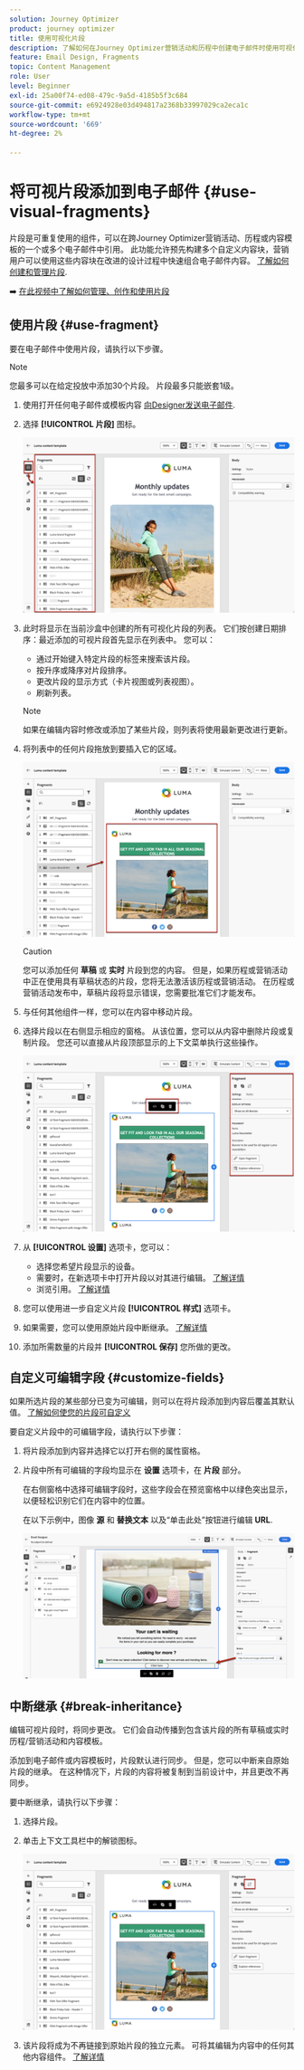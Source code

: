 ```yaml
---
solution: Journey Optimizer
product: journey optimizer
title: 使用可视化片段
description: 了解如何在Journey Optimizer营销活动和历程中创建电子邮件时使用可视化片段
feature: Email Design, Fragments
topic: Content Management
role: User
level: Beginner
exl-id: 25a00f74-ed08-479c-9a5d-4185b5f3c684
source-git-commit: e6924928e03d494817a2368b33997029ca2eca1c
workflow-type: tm+mt
source-wordcount: '669'
ht-degree: 2%

---
```


# 将可视片段添加到电子邮件 {#use-visual-fragments}

片段是可重复使用的组件，可以在跨Journey Optimizer营销活动、历程或内容模板的一个或多个电子邮件中引用。 此功能允许预先构建多个自定义内容块，营销用户可以使用这些内容块在改进的设计过程中快速组合电子邮件内容。 [了解如何创建和管理片段](../content-management/fragments.md).

➡️ [在此视频中了解如何管理、创作和使用片段](../content-management/fragments.md#video-fragments)

## 使用片段 {#use-fragment}

要在电子邮件中使用片段，请执行以下步骤。

>[!NOTE]
>
>您最多可以在给定投放中添加30个片段。 片段最多只能嵌套1级。


1. 使用打开任何电子邮件或模板内容 [向Designer发送电子邮件](get-started-email-design.md).

1. 选择 **[!UICONTROL 片段]** 图标。

   ![](assets/fragments-in-designer.png)

1. 此时将显示在当前沙盒中创建的所有可视化片段的列表。 它们按创建日期排序：最近添加的可视片段首先显示在列表中。 您可以：

   * 通过开始键入特定片段的标签来搜索该片段。
   * 按升序或降序对片段排序。
   * 更改片段的显示方式（卡片视图或列表视图）。
   * 刷新列表。

   >[!NOTE]
   >
   >如果在编辑内容时修改或添加了某些片段，则列表将使用最新更改进行更新。

1. 将列表中的任何片段拖放到要插入它的区域。

   ![](assets/fragment-insert.png)

   >[!CAUTION]
   >
   >您可以添加任何 **草稿** 或 **实时** 片段到您的内容。 但是，如果历程或营销活动中正在使用具有草稿状态的片段，您将无法激活该历程或营销活动。 在历程或营销活动发布中，草稿片段将显示错误，您需要批准它们才能发布。

1. 与任何其他组件一样，您可以在内容中移动片段。

1. 选择片段以在右侧显示相应的窗格。 从该位置，您可以从内容中删除片段或复制片段。 您还可以直接从片段顶部显示的上下文菜单执行这些操作。

   ![](assets/fragment-right-pane.png)

1. 从 **[!UICONTROL 设置]** 选项卡，您可以：

   * 选择您希望片段显示的设备。
   * 需要时，在新选项卡中打开片段以对其进行编辑。 [了解详情](../content-management/fragments.md#edit-fragments)
   * 浏览引用。 [了解详情](../content-management/fragments.md#explore-references)

1. 您可以使用进一步自定义片段 **[!UICONTROL 样式]** 选项卡。

1. 如果需要，您可以使用原始片段中断继承。 [了解详情](#break-inheritance)

1. 添加所需数量的片段并 **[!UICONTROL 保存]** 您所做的更改。

## 自定义可编辑字段 {#customize-fields}

如果所选片段的某些部分已变为可编辑，则可以在将片段添加到内容后覆盖其默认值。 [了解如何使您的片段可自定义](../content-management/customizable-fragments.md)

要自定义片段中的可编辑字段，请执行以下步骤：

1. 将片段添加到内容并选择它以打开右侧的属性窗格。

1. 片段中所有可编辑的字段均显示在 **设置** 选项卡，在 **片段** 部分。

   在右侧窗格中选择可编辑字段时，这些字段会在预览窗格中以绿色突出显示，以便轻松识别它们在内容中的位置。

   在以下示例中，图像 **源** 和 **替换文本** 以及“单击此处”按钮进行编辑 **URL**.

   ![](assets/fragment-editable.png)

## 中断继承 {#break-inheritance}

编辑可视片段时，将同步更改。 它们会自动传播到包含该片段的所有草稿或实时历程/营销活动和内容模板。

添加到电子邮件或内容模板时，片段默认进行同步。 但是，您可以中断来自原始片段的继承。 在这种情况下，片段的内容将被复制到当前设计中，并且更改不再同步。

要中断继承，请执行以下步骤：

1. 选择片段。

1. 单击上下文工具栏中的解锁图标。

   ![](assets/fragment-break-inheritance.png)

1. 该片段将成为不再链接到原始片段的独立元素。 可将其编辑为内容中的任何其他内容组件。 [了解详情](content-components.md)
